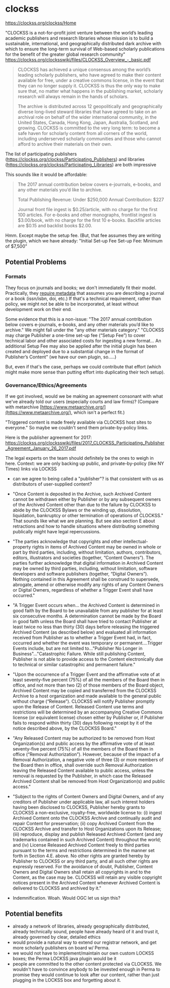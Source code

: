clockss
=======
https://clockss.org/clockss/Home

"CLOCKSS is a not-for-profit joint venture between the world’s leading academic publishers and research libraries whose mission is to build a sustainable, international, and geographically distributed dark archive with which to ensure the long-term survival of Web-based scholarly publications for the benefit of the greater global research community"
https://clockss.org/clocksswiki/files/CLOCKSS_Overview_-_basic.pdf

> CLOCKSS has achieved a unique consensus among the world’s leading scholarly publishers, who have agreed to make their content available for free, under a creative commons license, in the event that they can no longer supply it. CLOCKSS is thus the only way to make sure that, no matter what happens in the publishing market, scholarly research will always remain in the hands of scholars.
> 
> The archive is distributed across 12 geopolitically and geographically diverse long-lived steward libraries that have agreed to take on an archival role on behalf of the wider international community, in the United States, Canada, Hong Kong, Japan, Australia, Scotland, and growing. CLOCKSS is committed to the very long term: to become a safe haven for scholarly content from all corners of the world, including underserved scholarly communities and those who cannot afford to archive their materials on their own.

The list of participating publishers (https://clockss.org/clockss/Participating_Publishers) and libraries  (https://clockss.org/clockss/Participating_Libraries) are both impressive

This sounds like it would be affordable:
> The 2017 annual contribution below covers e-journals, e-books, and any other materials you’d like to archive.
>
> Total Publishing Revenue: Under $250,000
> Annual Contribution: $227
>
> Journal front file ingest is $0.25/article, with no charge for the first 100 articles. For e-books and other monographs, frontlist ingest is $3.00/book, with no charge for the first 10 e-books. Backfile articles are $0.15 and backlist books $2.00.

Hmm. Except maybe the setup fee. (But, that fee assumes they are writing the plugin, which we have already: "Initial Set-up Fee Set-up Fee: Minimum of $7,500"

Potential Problems
----------------------------------
### Formats
They focus on journals and books; we don't immediatelly fit their model. Practically, they [require metadata](https://clockss.org/clocksswiki/files/File_Transfer_Guidelines_-_CLOCKSS.pdf) that assumes you are describing a journal or a book (issn/isbn, doi, etc.) If that's a technical requirement, rather than policy, we might not be able to be incorporated, at least without development work on their end.

Some evidence that this is a non-issue: "The 2017 annual contribution below covers e-journals, e-books, and any other materials you’d like to archive." We might fall under the "any other materials category." "CLOCKSS may charge Publisher a one-time set-up fee (“Setup Fee”) to cover technical labor and other associated costs for ingesting a new format... An additional Setup Fee may also be applied after the initial plugin has been created and deployed due to a substantial change in the format of Publisher’s Content" (we have our own plugin, so.....)

But, even if that's the case, perhaps we could contribute that effort (which might make more sense than putting effort into duplicating their tech setup). 

### Governance/Ethics/Agreements
If we got involved, would we be making an agreement consonant with what we've already told our users (especially courts and law firms)? (Compare with metarchive [https://www.metaarchive.org/](https://www.metaarchive.org/), which isn't a perfect fit.)

"Triggered content is made freely available via CLOCKSS host sites to everyone." So maybe we couldn't send them private-by-policy links.

Here is the publisher agreement for 2017: https://clockss.org/clocksswiki/files/2017_CLOCKSS_Participating_Publisher_Agreement_January_26_2017.pdf

The legal experts on the team should definitely be the ones to weigh in here. Context: we are only backing up public, and private-by-policy (like NY Times) links via LOCKSS

-  can we agree to being called a "publisher"? is that consistent with us as distributors of user-supplied content?

- "Once Content is deposited in the Archive, such Archived Content cannot be withdrawn either by Publisher or by any subsequent owners of the Archived Content other than due to the failure by CLOCKSS to abide by the CLOCKSS Bylaws or the winding up, dissolution, liquidation, bankruptcy or other termination of operations of CLOCKSS." That sounds like what we are planning. But see also section E about retractions and how to handle situations where distributing something publically might have legal repercussions.

- "The parties acknowledge that copyrights and other intellectual-property rights in items of Archived Content may be owned in whole or part by third parties, including, without limitation, authors, contributors, editors, illustrators and societies (together, “Content Owners”). The parties further acknowledge that digital information in Archived Content may be owned by third parties, including, without limitation, software developers and software publishers (together, “Digital Owners”). Nothing contained in this Agreement shall be construed to supersede, abrogate, amend or otherwise modify any rights of any Content Owners or Digital Owners, regardless of whether a Trigger Event shall have occurred."

- "A Trigger Event occurs when... the Archived Content is determined in good faith by the Board to be unavailable from any publisher for at least six consecutive months. A determination cannot be made by the Board in good faith unless the Board shall have tried to contact Publisher at least twice no less than thirty (30) days before releasing the triggered Archived Content (as described below) and evaluated all information received from Publisher as to whether a Trigger Event had, in fact, occurred and whether the event was temporary or permanent....Trigger Events include, but are not limited to..."Publisher No Longer in Business"..."Catastrophic Failure. While still publishing Content, Publisher is not able to provide access to the Content electronically due to technical or similar catastrophic and permanent failure."

- "Upon the occurrence of a Trigger Event and the affirmative vote of at least seventy-five percent (75%) of all the members of the Board then in office, and not more than two (2) of those members of the Board object, Archived Content may be copied and transferred from the CLOCKSS Archive to a host organization and made available to the general public without charge (“Release”). CLOCKSS will notify Publisher promptly upon the Release of Content. Released Content use terms and restrictions will be determined by an accompanying Creative Commons license (or equivalent license) chosen either by Publisher or, if Publisher fails to respond within thirty (30) days following receipt by it of the notice described above, by the CLOCKSS Board."

- "Any Released Content may be authorized to be removed from Host Organization(s) and public access by the affirmative vote of at least seventy-five percent (75%) of all the members of the Board then in office (“Removal Authorization”). However, because of the impact of a Removal Authorization, a negative vote of three (3) or more members of the Board then in office, shall override such Removal Authorization leaving the Released Content available to public access, unless the removal is requested by the Publisher, in which case the Released Archived Content shall be removed from Host Organization(s) and public access." 

- "Subject to the rights of Content Owners and Digital Owners, and of any creditors of Publisher under applicable law, all such interest holders having been disclosed to CLOCKSS, Publisher hereby grants to CLOCKSS a non-exclusive, royalty-free, worldwide license to: (i) ingest Archived Content onto the CLOCKSS Archive and continually audit and repair Content for preservation; (ii) copy Archived Content from the CLOCKSS Archive and transfer to Host Organizations upon its Release; (iii) reproduce, display and publish Released Archived Content (and any trademarks contained in such Archived Content) throughout the world; and (iv) License Released Archived Content freely to third parties pursuant to the terms and restrictions determined in the manner set forth in Section 4.E. above. No other rights are granted hereby by Publisher to CLOCKSS or any third party, and all such other rights are expressly reserved. For the avoidance of doubt, Publisher, Content Owners and Digital Owners shall retain all copyrights in and to the Content, as the case may be. CLOCKSS will retain any visible copyright notices present in the Archived Content whenever Archived Content is delivered to CLOCKSS and archived by it."

- Indemnification. Woah. Would OGC let us sign this?

Potential benefits
------------------
- already a network of libraries, already geographically distributed, already technically sound, people have already heard of it and trust it, already governed by clear, detailed ethics
- would provide a natural way to extend our registrar network, and get more scholarly publishers on board w/ Perma.
- we would not have to implement/maintain our own custom LOCKSS boxes; the Perma LOCKSS java plugin would be it
- people are committed to the other content protected via CLOCKSS. We wouldn't have to convince anybody to be invested enough in Perma to promise they would continue to look after our content, rather than just plugging in the LOCKSS box and forgetting about it.
